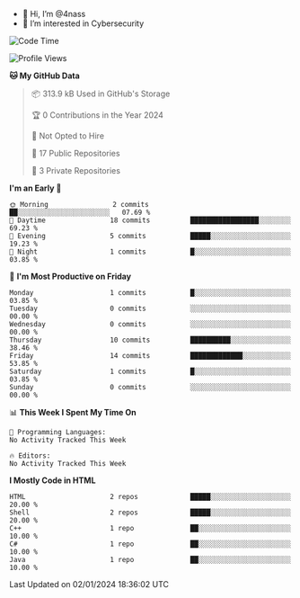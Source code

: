 - 👋 Hi, I’m @4nass
- 👀 I’m interested in Cybersecurity

<!--START_SECTION:waka-->
![Code Time](http://img.shields.io/badge/Code%20Time-567%20hrs%2046%20mins-blue)

![Profile Views](http://img.shields.io/badge/Profile%20Views-0-blue)

**🐱 My GitHub Data** 

> 📦 313.9 kB Used in GitHub's Storage 
 > 
> 🏆 0 Contributions in the Year 2024
 > 
> 🚫 Not Opted to Hire
 > 
> 📜 17 Public Repositories 
 > 
> 🔑 3 Private Repositories 
 > 
**I'm an Early 🐤** 

```text
🌞 Morning                2 commits           ██░░░░░░░░░░░░░░░░░░░░░░░   07.69 % 
🌆 Daytime                18 commits          █████████████████░░░░░░░░   69.23 % 
🌃 Evening                5 commits           █████░░░░░░░░░░░░░░░░░░░░   19.23 % 
🌙 Night                  1 commits           █░░░░░░░░░░░░░░░░░░░░░░░░   03.85 % 
```
📅 **I'm Most Productive on Friday** 

```text
Monday                   1 commits           █░░░░░░░░░░░░░░░░░░░░░░░░   03.85 % 
Tuesday                  0 commits           ░░░░░░░░░░░░░░░░░░░░░░░░░   00.00 % 
Wednesday                0 commits           ░░░░░░░░░░░░░░░░░░░░░░░░░   00.00 % 
Thursday                 10 commits          ██████████░░░░░░░░░░░░░░░   38.46 % 
Friday                   14 commits          █████████████░░░░░░░░░░░░   53.85 % 
Saturday                 1 commits           █░░░░░░░░░░░░░░░░░░░░░░░░   03.85 % 
Sunday                   0 commits           ░░░░░░░░░░░░░░░░░░░░░░░░░   00.00 % 
```


📊 **This Week I Spent My Time On** 

```text
💬 Programming Languages: 
No Activity Tracked This Week

🔥 Editors: 
No Activity Tracked This Week
```

**I Mostly Code in HTML** 

```text
HTML                     2 repos             █████░░░░░░░░░░░░░░░░░░░░   20.00 % 
Shell                    2 repos             █████░░░░░░░░░░░░░░░░░░░░   20.00 % 
C++                      1 repo              ██░░░░░░░░░░░░░░░░░░░░░░░   10.00 % 
C#                       1 repo              ██░░░░░░░░░░░░░░░░░░░░░░░   10.00 % 
Java                     1 repo              ██░░░░░░░░░░░░░░░░░░░░░░░   10.00 % 
```




 Last Updated on 02/01/2024 18:36:02 UTC
<!--END_SECTION:waka-->

<!---
4nass/4nass is a ✨ special ✨ repository because its `README.md` (this file) appears on your GitHub profile.
You can click the Preview link to take a look at your changes.
--->
